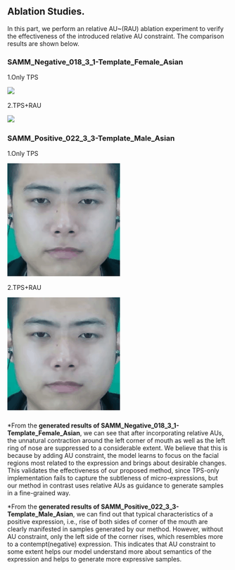 ## Ablation Studies.

In this part, we perform an relative AU~(RAU) ablation experiment to verify the effectiveness of the introduced relative AU constraint. The comparison results are shown below.


### SAMM_Negative_018_3_1-Template_Female_Asian

1.Only TPS

<div style="align: center">
<img src="gifs/1a.gif"/>
</div>

2.TPS+RAU

<div style="align: center">
<img src="gifs/1b.gif"/>
</div>



### SAMM_Positive_022_3_3-Template_Male_Asian

1.Only TPS

<div style="align: center">
<img src="gifs/2a.gif"/>
</div>

2.TPS+RAU

<div style="align: center">
<img src="gifs/2b.gif"/>
</div>

### 
*From the **generated results of SAMM_Negative_018_3_1-Template_Female_Asian**, we can see that after incorporating relative AUs, the unnatural contraction around the left corner of mouth as well as the left ring of nose are suppressed to a considerable extent. We believe that this is because by adding AU constraint, the model learns to focus on the facial regions most related to the expression and brings about desirable changes.
	This validates the effectiveness of our proposed method, since TPS-only implementation fails to capture the subtleness of micro-expressions, but our method in contrast uses relative AUs as guidance to generate samples in a fine-grained way.
  
*From the **generated results of SAMM_Positive_022_3_3-Template_Male_Asian**, we can find out that typical characteristics of a positive expression, i.e., rise of both sides of corner of the mouth are clearly manifested in samples generated by our method. However, without AU constraint, only the left side of the corner rises, which resembles more to a contempt(negative) expression.
This indicates that AU constraint to some extent helps our model understand more about semantics of the expression and helps to generate more expressive samples.


